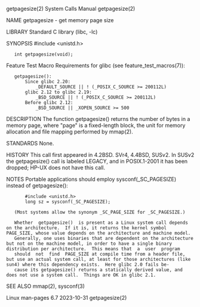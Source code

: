 getpagesize(2)                                                                              System Calls Manual                                                                              getpagesize(2)

NAME
       getpagesize - get memory page size

LIBRARY
       Standard C library (libc, -lc)

SYNOPSIS
       #include <unistd.h>

       int getpagesize(void);

   Feature Test Macro Requirements for glibc (see feature_test_macros(7)):

       getpagesize():
           Since glibc 2.20:
               _DEFAULT_SOURCE || ! (_POSIX_C_SOURCE >= 200112L)
           glibc 2.12 to glibc 2.19:
               _BSD_SOURCE || ! (_POSIX_C_SOURCE >= 200112L)
           Before glibc 2.12:
               _BSD_SOURCE || _XOPEN_SOURCE >= 500

DESCRIPTION
       The function getpagesize() returns the number of bytes in a memory page, where "page" is a fixed-length block, the unit for memory allocation and file mapping performed by mmap(2).

STANDARDS
       None.

HISTORY
       This call first appeared in 4.2BSD.  SVr4, 4.4BSD, SUSv2.  In SUSv2 the getpagesize() call is labeled LEGACY, and in POSIX.1-2001 it has been dropped; HP-UX does not have this call.

NOTES
       Portable applications should employ sysconf(_SC_PAGESIZE) instead of getpagesize():

           #include <unistd.h>
           long sz = sysconf(_SC_PAGESIZE);

       (Most systems allow the synonym _SC_PAGE_SIZE for _SC_PAGESIZE.)

       Whether  getpagesize()  is present as a Linux system call depends on the architecture.  If it is, it returns the kernel symbol PAGE_SIZE, whose value depends on the architecture and machine model.
       Generally, one uses binaries that are dependent on the architecture but not on the machine model, in order to have a single binary distribution per architecture.  This means that  a  user  program
       should  not  find  PAGE_SIZE at compile time from a header file, but use an actual system call, at least for those architectures (like sun4) where this dependency exists.  Here glibc 2.0 fails be‐
       cause its getpagesize() returns a statically derived value, and does not use a system call.  Things are OK in glibc 2.1.

SEE ALSO
       mmap(2), sysconf(3)

Linux man-pages 6.7                                                                              2023-10-31                                                                                  getpagesize(2)

